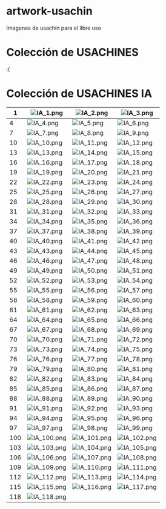 # artwork-usachin
Imagenes de usachín para el libre uso

# Colección de USACHINES
:(
    
# Colección de USACHINES IA

| 1 |![IA_1.png](./IA/IA_1.png) | ![IA_2.png](./IA/IA_2.png) | ![IA_3.png](./IA/IA_3.png) | 
| --------- | --------- | -------- | -------- |
| 4 |![IA_4.png](./IA/IA_4.png) | ![IA_5.png](./IA/IA_5.png) | ![IA_6.png](./IA/IA_6.png) | 
| 7 |![IA_7.png](./IA/IA_7.png) | ![IA_8.png](./IA/IA_8.png) | ![IA_9.png](./IA/IA_9.png) | 
| 10 |![IA_10.png](./IA/IA_10.png) | ![IA_11.png](./IA/IA_11.png) | ![IA_12.png](./IA/IA_12.png) | 
| 13 |![IA_13.png](./IA/IA_13.png) | ![IA_14.png](./IA/IA_14.png) | ![IA_15.png](./IA/IA_15.png) | 
| 16 |![IA_16.png](./IA/IA_16.png) | ![IA_17.png](./IA/IA_17.png) | ![IA_18.png](./IA/IA_18.png) | 
| 19 |![IA_19.png](./IA/IA_19.png) | ![IA_20.png](./IA/IA_20.png) | ![IA_21.png](./IA/IA_21.png) | 
| 22 |![IA_22.png](./IA/IA_22.png) | ![IA_23.png](./IA/IA_23.png) | ![IA_24.png](./IA/IA_24.png) | 
| 25 |![IA_25.png](./IA/IA_25.png) | ![IA_26.png](./IA/IA_26.png) | ![IA_27.png](./IA/IA_27.png) | 
| 28 |![IA_28.png](./IA/IA_28.png) | ![IA_29.png](./IA/IA_29.png) | ![IA_30.png](./IA/IA_30.png) | 
| 31 |![IA_31.png](./IA/IA_31.png) | ![IA_32.png](./IA/IA_32.png) | ![IA_33.png](./IA/IA_33.png) | 
| 34 |![IA_34.png](./IA/IA_34.png) | ![IA_35.png](./IA/IA_35.png) | ![IA_36.png](./IA/IA_36.png) | 
| 37 |![IA_37.png](./IA/IA_37.png) | ![IA_38.png](./IA/IA_38.png) | ![IA_39.png](./IA/IA_39.png) | 
| 40 |![IA_40.png](./IA/IA_40.png) | ![IA_41.png](./IA/IA_41.png) | ![IA_42.png](./IA/IA_42.png) | 
| 43 |![IA_43.png](./IA/IA_43.png) | ![IA_44.png](./IA/IA_44.png) | ![IA_45.png](./IA/IA_45.png) | 
| 46 |![IA_46.png](./IA/IA_46.png) | ![IA_47.png](./IA/IA_47.png) | ![IA_48.png](./IA/IA_48.png) | 
| 49 |![IA_49.png](./IA/IA_49.png) | ![IA_50.png](./IA/IA_50.png) | ![IA_51.png](./IA/IA_51.png) | 
| 52 |![IA_52.png](./IA/IA_52.png) | ![IA_53.png](./IA/IA_53.png) | ![IA_54.png](./IA/IA_54.png) | 
| 55 |![IA_55.png](./IA/IA_55.png) | ![IA_56.png](./IA/IA_56.png) | ![IA_57.png](./IA/IA_57.png) | 
| 58 |![IA_58.png](./IA/IA_58.png) | ![IA_59.png](./IA/IA_59.png) | ![IA_60.png](./IA/IA_60.png) | 
| 61 |![IA_61.png](./IA/IA_61.png) | ![IA_62.png](./IA/IA_62.png) | ![IA_63.png](./IA/IA_63.png) | 
| 64 |![IA_64.png](./IA/IA_64.png) | ![IA_65.png](./IA/IA_65.png) | ![IA_66.png](./IA/IA_66.png) | 
| 67 |![IA_67.png](./IA/IA_67.png) | ![IA_68.png](./IA/IA_68.png) | ![IA_69.png](./IA/IA_69.png) | 
| 70 |![IA_70.png](./IA/IA_70.png) | ![IA_71.png](./IA/IA_71.png) | ![IA_72.png](./IA/IA_72.png) | 
| 73 |![IA_73.png](./IA/IA_73.png) | ![IA_74.png](./IA/IA_74.png) | ![IA_75.png](./IA/IA_75.png) | 
| 76 |![IA_76.png](./IA/IA_76.png) | ![IA_77.png](./IA/IA_77.png) | ![IA_78.png](./IA/IA_78.png) | 
| 79 |![IA_79.png](./IA/IA_79.png) | ![IA_80.png](./IA/IA_80.png) | ![IA_81.png](./IA/IA_81.png) | 
| 82 |![IA_82.png](./IA/IA_82.png) | ![IA_83.png](./IA/IA_83.png) | ![IA_84.png](./IA/IA_84.png) | 
| 85 |![IA_85.png](./IA/IA_85.png) | ![IA_86.png](./IA/IA_86.png) | ![IA_87.png](./IA/IA_87.png) | 
| 88 |![IA_88.png](./IA/IA_88.png) | ![IA_89.png](./IA/IA_89.png) | ![IA_90.png](./IA/IA_90.png) | 
| 91 |![IA_91.png](./IA/IA_91.png) | ![IA_92.png](./IA/IA_92.png) | ![IA_93.png](./IA/IA_93.png) | 
| 94 |![IA_94.png](./IA/IA_94.png) | ![IA_95.png](./IA/IA_95.png) | ![IA_96.png](./IA/IA_96.png) | 
| 97 |![IA_97.png](./IA/IA_97.png) | ![IA_98.png](./IA/IA_98.png) | ![IA_99.png](./IA/IA_99.png) | 
| 100 |![IA_100.png](./IA/IA_100.png) | ![IA_101.png](./IA/IA_101.png) | ![IA_102.png](./IA/IA_102.png) | 
| 103 |![IA_103.png](./IA/IA_103.png) | ![IA_104.png](./IA/IA_104.png) | ![IA_105.png](./IA/IA_105.png) | 
| 106 |![IA_106.png](./IA/IA_106.png) | ![IA_107.png](./IA/IA_107.png) | ![IA_108.png](./IA/IA_108.png) | 
| 109 |![IA_109.png](./IA/IA_109.png) | ![IA_110.png](./IA/IA_110.png) | ![IA_111.png](./IA/IA_111.png) | 
| 112 |![IA_112.png](./IA/IA_112.png) | ![IA_113.png](./IA/IA_113.png) | ![IA_114.png](./IA/IA_114.png) | 
| 115 |![IA_115.png](./IA/IA_115.png) | ![IA_116.png](./IA/IA_116.png) | ![IA_117.png](./IA/IA_117.png) | 
| 118 |![IA_118.png](./IA/IA_118.png) | 
